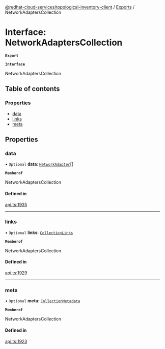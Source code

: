 [@redhat-cloud-services/topological-inventory-client](../README.md) / [Exports](../modules.md) / NetworkAdaptersCollection

# Interface: NetworkAdaptersCollection

**`Export`**

**`Interface`**

NetworkAdaptersCollection

## Table of contents

### Properties

- [data](NetworkAdaptersCollection.md#data)
- [links](NetworkAdaptersCollection.md#links)
- [meta](NetworkAdaptersCollection.md#meta)

## Properties

### data

• `Optional` **data**: [`NetworkAdapter`](NetworkAdapter.md)[]

**`Memberof`**

NetworkAdaptersCollection

#### Defined in

[api.ts:1935](https://github.com/RedHatInsights/javascript-clients/blob/master/packages/topological-inventory/api.ts#L1935)

___

### links

• `Optional` **links**: [`CollectionLinks`](CollectionLinks.md)

**`Memberof`**

NetworkAdaptersCollection

#### Defined in

[api.ts:1929](https://github.com/RedHatInsights/javascript-clients/blob/master/packages/topological-inventory/api.ts#L1929)

___

### meta

• `Optional` **meta**: [`CollectionMetadata`](CollectionMetadata.md)

**`Memberof`**

NetworkAdaptersCollection

#### Defined in

[api.ts:1923](https://github.com/RedHatInsights/javascript-clients/blob/master/packages/topological-inventory/api.ts#L1923)
